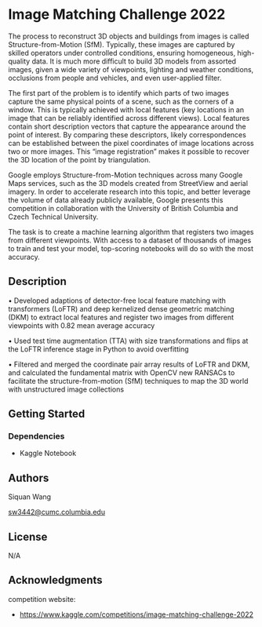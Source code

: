 # Image Matching Challenge 2022

The process to reconstruct 3D objects and buildings from images is called Structure-from-Motion (SfM). Typically, these images are captured by skilled operators under controlled conditions, ensuring homogeneous, high-quality data. It is much more difficult to build 3D models from assorted images, given a wide variety of viewpoints, lighting and weather conditions, occlusions from people and vehicles, and even user-applied filter.

The first part of the problem is to identify which parts of two images capture the same physical points of a scene, such as the corners of a window. This is typically achieved with local features (key locations in an image that can be reliably identified across different views). Local features contain short description vectors that capture the appearance around the point of interest. By comparing these descriptors, likely correspondences can be established between the pixel coordinates of image locations across two or more images. This “image registration” makes it possible to recover the 3D location of the point by triangulation.

Google employs Structure-from-Motion techniques across many Google Maps services, such as the 3D models created from StreetView and aerial imagery. In order to accelerate research into this topic, and better leverage the volume of data already publicly available, Google presents this competition in collaboration with the University of British Columbia and Czech Technical University.

The task is to create a machine learning algorithm that registers two images from different viewpoints. With access to a dataset of thousands of images to train and test your model, top-scoring notebooks will do so with the most accuracy.
## Description

•	Developed adaptions of detector-free local feature matching with transformers (LoFTR) and deep kernelized dense geometric matching (DKM) to extract local features and register two images from different viewpoints with 0.82 mean average accuracy

•	Used test time augmentation (TTA) with size transformations and flips at the LoFTR inference stage in Python to avoid overfitting

•	Filtered and merged the coordinate pair array results of LoFTR and DKM, and calculated the fundamental matrix with  OpenCV new RANSACs to facilitate the structure-from-motion (SfM) techniques to map the 3D world with unstructured image collections 


## Getting Started

### Dependencies

* Kaggle Notebook

## Authors
Siquan Wang

sw3442@cumc.columbia.edu

## License

N/A

## Acknowledgments

competition website:
* https://www.kaggle.com/competitions/image-matching-challenge-2022
